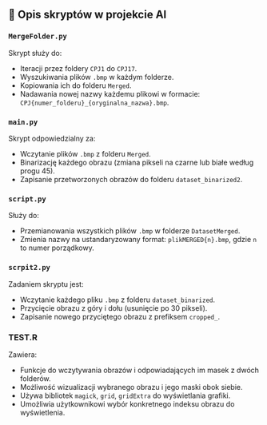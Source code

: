 ## 📜 Opis skryptów w projekcie AI

### `MergeFolder.py`
Skrypt służy do:
- Iteracji przez foldery `CPJ1` do `CPJ17`.
- Wyszukiwania plików `.bmp` w każdym folderze.
- Kopiowania ich do folderu `Merged`.
- Nadawania nowej nazwy każdemu plikowi w formacie: `CPJ{numer_folderu}_{oryginalna_nazwa}.bmp`.

### `main.py`
Skrypt odpowiedzialny za:
- Wczytanie plików `.bmp` z folderu `Merged`.
- Binarizację każdego obrazu (zmiana pikseli na czarne lub białe według progu 45).
- Zapisanie przetworzonych obrazów do folderu `dataset_binarized2`.

### `script.py`
Służy do:
- Przemianowania wszystkich plików `.bmp` w folderze `DatasetMerged`.
- Zmienia nazwy na ustandaryzowany format: `plikMERGED{n}.bmp`, gdzie `n` to numer porządkowy.

### `scrpit2.py`
Zadaniem skryptu jest:
- Wczytanie każdego pliku `.bmp` z folderu `dataset_binarized`.
- Przycięcie obrazu z góry i dołu (usunięcie po 30 pikseli).
- Zapisanie nowego przyciętego obrazu z prefiksem `cropped_`.

### TEST.R
Zawiera:
- Funkcje do wczytywania obrazów i odpowiadających im masek z dwóch folderów.
- Możliwość wizualizacji wybranego obrazu i jego maski obok siebie.
- Używa bibliotek `magick`, `grid`, `gridExtra` do wyświetlania grafiki.
- Umożliwia użytkownikowi wybór konkretnego indeksu obrazu do wyświetlenia.


